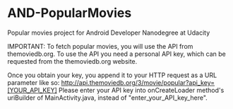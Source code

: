 # AND-PopularMovies
Popular movies project for Android Developer Nanodegree at Udacity

IMPORTANT: To fetch popular movies, you will use the API from themoviedb.org. To use the 
API you need a personal API key, which can be requested from the themoviedb.org website.

Once you obtain your key, you append it to your HTTP request as a URL parameter like so:
http://api.themoviedb.org/3/movie/popular?api_key=[YOUR_API_KEY]
Please enter your API key into onCreateLoader method's uriBuilder of MainActivity.java, 
instead of "enter_your_API_key_here".
